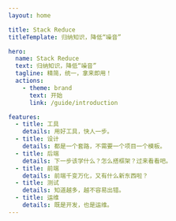 ```yaml
---
layout: home

title: Stack Reduce
titleTemplate: 归纳知识，降低“噪音”

hero:
  name: Stack Reduce
  text: 归纳知识，降低“噪音”
  tagline: 精简，统一，拿来即用！
  actions:
    - theme: brand
      text: 开始
      link: /guide/introduction

features:
  - title: 工具
    details: 用好工具，快人一步。
  - title: 设计
    details: 都是一个套路，不需要一个项目一个模板。
  - title: 后端
    details: 下一步该学什么？怎么搭框架？过来看看吧。
  - title: 前端
    details: 前端千变万化，又有什么新东西啦？
  - title: 测试
    details: 知道越多，越不容易出错。
  - title: 运维
    details: 既是开发，也是运维。
---
```

